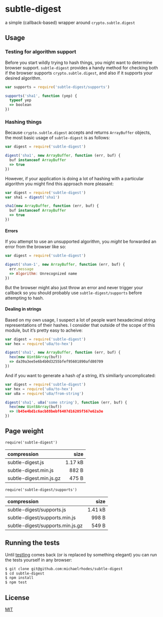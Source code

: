 # subtle-digest
a simple (callback-based) wrapper around `crypto.subtle.digest`

## Usage

### Testing for algorithm support

Before you start wildly trying to hash things, you might want to determine browser support. `subtle-digest` provides a handy method for checking both if the browser supports `crypto.subtle.digest`, and also if it supports your desired algorithm.

```js
var supports = require('subtle-digest/supports')

supports('sha1', function (yep) {
  typeof yep
  => boolean
})
```

### Hashing things

Because `crypto.subtle.digest` accepts and returns `ArrayBuffer` objects, the most basic usage of `subtle-digest` is as follows:

```js
var digest = require('subtle-digest')

digest('sha1', new ArrayBuffer, function (err, buf) {
  buf instanceof ArrayBuffer
  => true
})
```

However, if your application is doing a lot of hashing with a particular algorithm you might find this approach more pleasant:

```js
var digest = require('subtle-digest')
var sha1 = digest('sha1')

sha1(new ArrayBuffer, function (err, buf) {
  buf instanceof ArrayBuffer
  => true
})
```

#### Errors

If you attempt to use an unsupported algorithm, you _might_ be forwarded an error from the browser like so:

```js
var digest = require('subtle-digest')

digest('sham-1', new ArrayBuffer, function (err, buf) {
  err.message
  => Algorithm: Unrecognized name
})
```

But the browser might also just throw an error and never trigger your callback so you should probably use `subtle-digest/supports` before attempting to hash.

#### Dealing in strings

Based on my own usage, I suspect a lot of people want hexadecimal string representations of their hashes. I consider that outside of the scope of this module, but it’s pretty easy to acheive:

```js
var digest = require('subtle-digest')
var hex = require('u8a/to-hex')

digest('sha1', new ArrayBuffer, function (err, buf) {
  hex(new Uint8Array(buf))
  => da39a3ee5e6b4b0d3255bfef95601890afd80709
})
```

And if you want to generate a hash _of_ a string, it’s similiarly uncomplicated:

```js
var digest = require('subtle-digest')
var hex = require('u8a/to-hex')
var u8a = require('u8a/from-string')

digest('sha1', u8a('some string'), function (err, buf) {
  hex(new Uint8Array(buf))
  => 8b45e4bd1c6acb88bebf6407d16205f567e62a3e
})
```

## Page weight

`require('subtle-digest')`

| compression             |    size |
| :---------------------- | ------: |
| subtle-digest.js        | 1.17 kB |
| subtle-digest.min.js    |   882 B |
| subtle-digest.min.js.gz |   475 B |

`require('subtle-digest/supports')`

| compression                      |    size |
| :------------------------------- | ------: |
| subtle-digest/supports.js        | 1.41 kB |
| subtle-digest/supports.min.js    |   998 B |
| subtle-digest/supports.min.js.gz |   549 B |

## Running the tests

Until [testling](https://ci.testling.com/) comes back (or is replaced by something elegant) you can run the tests yourself in any browser:

```sh
$ git clone git@github.com:michaelrhodes/subtle-digest
$ cd subtle-digest
$ npm install
$ npm test
```

## License

[MIT](http://opensource.org/licenses/MIT)
